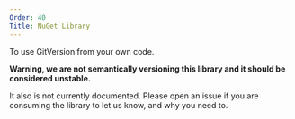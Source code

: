 ```yaml
---
Order: 40
Title: NuGet Library
---
```


To use GitVersion from your own code.

**Warning, we are not semantically versioning this library and it should be considered unstable.**

It also is not currently documented. Please open an issue if you are consuming
the library to let us know, and why you need to.
